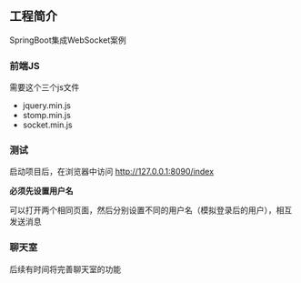 ## 工程简介
SpringBoot集成WebSocket案例

### 前端JS

需要这个三个js文件
- jquery.min.js
- stomp.min.js
- socket.min.js

### 测试

启动项目后，在浏览器中访问 http://127.0.0.1:8090/index

**必须先设置用户名**

可以打开两个相同页面，然后分别设置不同的用户名（模拟登录后的用户），相互发送消息

### 聊天室

后续有时间将完善聊天室的功能